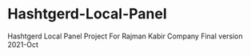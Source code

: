 # Hashtgerd-Local-Panel
Hashtgerd Local Panel Project For Rajman Kabir Company
Final version 2021-Oct

